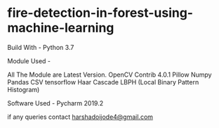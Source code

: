 # fire-detection-in-forest-using-machine-learning

Build With -
Python 3.7

Module Used -

All The Module are Latest Version.
OpenCV Contrib 4.0.1
Pillow
Numpy
Pandas
CSV
tensorflow
Haar Cascade
LBPH (Local Binary Pattern Histogram)

Software Used -
Pycharm 2019.2

if any queries contact harshadoijode4@gmail.com
